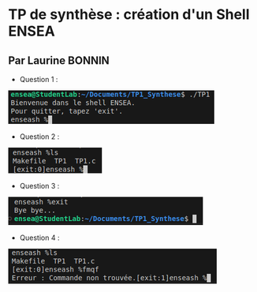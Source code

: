 # TP de synthèse : création d'un Shell ENSEA
## Par Laurine BONNIN

  - Question 1 :

![whatever](Question1.png)

 - Question 2 :

![whatever](Question2.png)


 - Question 3 :

![whatever](Question3.png)

 - Question 4 :

![whatever](Question4.png)



